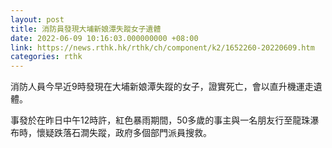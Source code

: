 ```yaml
---
layout: post
title: 消防員發現大埔新娘潭失蹤女子遺體
date: 2022-06-09 10:16:03.000000000 +08:00
link: https://news.rthk.hk/rthk/ch/component/k2/1652260-20220609.htm
categories: rthk
---
```


消防人員今早近9時發現在大埔新娘潭失蹤的女子，證實死亡，會以直升機運走遺體。

事發於在昨日中午12時許，紅色暴雨期間，50多歲的事主與一名朋友行至龍珠瀑布時，懷疑跌落石澗失蹤，政府多個部門派員搜救。
